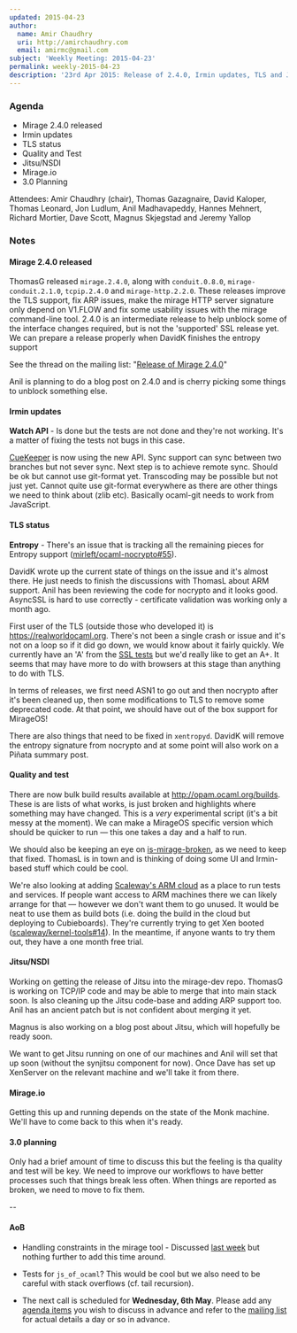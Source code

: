 ```yaml
---
updated: 2015-04-23
author:
  name: Amir Chaudhry
  uri: http://amirchaudhry.com
  email: amirmc@gmail.com
subject: 'Weekly Meeting: 2015-04-23'
permalink: weekly-2015-04-23
description: '23rd Apr 2015: Release of 2.4.0, Irmin updates, TLS and Jitsu'
---
```


### Agenda ###

- Mirage 2.4.0 released
- Irmin updates
- TLS status
- Quality and Test
- Jitsu/NSDI
- Mirage.io
- 3.0 Planning

Attendees: Amir Chaudhry (chair), Thomas Gazagnaire, David Kaloper,
Thomas Leonard, Jon Ludlum, Anil Madhavapeddy, Hannes Mehnert,
Richard Mortier, Dave Scott, Magnus Skjegstad and Jeremy Yallop

### Notes ###

#### Mirage 2.4.0 released ####

ThomasG released `mirage.2.4.0`, along with `conduit.0.8.0`,
`mirage-conduit.2.1.0`, `tcpip.2.4.0` and `mirage-http.2.2.0`. These releases
improve the TLS support, fix ARP issues, make the mirage HTTP server signature
only depend on V1.FLOW and fix some usability issues with the mirage
command-line tool. 2.4.0 is an intermediate release to help unblock some of
the interface changes required, but is not the 'supported' SSL release yet.
We can prepare a release properly when DavidK finishes the entropy support

See the thread on the mailing list: "[Release of Mirage 2.4.0][2.4-mail]"

[2.4-mail]: http://lists.xenproject.org/archives/html/mirageos-devel/2015-04/msg00048.html

Anil is planning to do a blog post on 2.4.0 and is cherry picking some things
to unblock something else. 

#### Irmin updates ####

<!-- **Custom Merges** - Defining custom merges should be done. -->

**Watch API** - Is done but the tests are not done and they're not working.
It's a matter of fixing the tests not bugs in this case.

[CueKeeper][] is now using the new API.  Sync support can sync between two
branches but not sever sync. Next step is to achieve remote sync. Should be ok
but cannot use git-format yet. Transcoding may be possible but not just yet.
Cannot quite use git-format everywhere as there are other things we need to
think about (zlib etc). Basically ocaml-git needs to work from JavaScript.

[CueKeeper]: https://github.com/talex5/cuekeeper


#### TLS status ####

**Entropy** - There's an issue that is tracking all the remaining pieces for
Entropy support ([mirleft/ocaml-nocrypto#55][]).  

DavidK wrote up the current state of things on the issue and it's almost there.
He just needs to finish the discussions with ThomasL about ARM support. Anil
has been reviewing the code for nocrypto and it looks good. AsyncSSL is hard
to use correctly - certificate validation was working only a month ago.

First user of the TLS (outside those who developed it) is
<https://realworldocaml.org>. There's not been a single crash or issue and
it's not on a loop so if it did go down, we would know about it fairly quickly.
We currently have an 'A' from the [SSL tests][ssl-test] but we'd really like
to get an A+. It seems that may have more to do with browsers at this stage
than anything to do with TLS.

In terms of releases, we first need ASN1 to go out and then nocrypto after
it's been cleaned up, then some modifications to TLS to remove some deprecated
code. At that point, we should have out of the box support for MirageOS!

There are also things that need to be fixed in `xentropyd`. DavidK will remove
the entropy signature from nocrypto and at some point will also work on a
Piñata summary post.


[mirleft/ocaml-nocrypto#55]: https://github.com/mirleft/ocaml-nocrypto/issues/55
[ssl-test]: https://www.ssllabs.com/ssltest/analyze.html?d=realworldocaml.org&latest


#### Quality and test #### 

There are now bulk build results available at <http://opam.ocaml.org/builds>.
These is are lists of what works, is just broken and highlights where
something may have changed.  This is a *very* experimental script (it's a bit
messy at the moment).  We can make a MirageOS specific version which should be
quicker to run — this one takes a day and a half to run.

We should also be keeping an eye on [is-mirage-broken][], as we need to keep
that fixed. ThomasL is in town and is thinking of doing some UI and
Irmin-based stuff which could be cool.

We're also looking at adding [Scaleway's ARM cloud][scaleway] as a place to
run tests and services.  If people want access to ARM machines there we can
likely arrange for that — however we don't want them to go unused. It would be
neat to use them as build bots (i.e. doing the build in the cloud but
deploying to Cubieboards). They're currently trying to get Xen booted
([scaleway/kernel-tools#14][scaleway-xen]).  In the meantime, if anyone wants
to try them out, they have a one month free trial.

[is-mirage-broken]: https://github.com/mirage/is-mirage-broken/blob/master/logs/README.md
[scaleway]: https://www.scaleway.com
[scaleway-xen]: https://github.com/scaleway/kernel-tools/issues/14


#### Jitsu/NSDI ####

Working on getting the release of Jitsu into the mirage-dev repo. ThomasG is
working on TCP/IP code and may be able to merge that into main stack soon.
Is also cleaning up the Jitsu code-base and adding ARP support too. Anil has
an ancient patch but is not confident about merging it yet. 

Magnus is also working on a blog post about Jitsu, which will hopefully be
ready soon.

We want to get Jitsu running on one of our machines and Anil will set that up
soon (without the synjitsu component for now). Once Dave has set up XenServer
on the relevant machine and we'll take it from there. 


#### Mirage.io ####

Getting this up and running depends on the state of the Monk machine.
We'll have to come back to this when it's ready.

#### 3.0 planning ####

Only had a brief amount of time to discuss this but the feeling is tha
quality and test will be key. We need to improve our workflows to have better
processes such that things break less often. When things are reported as
broken, we need to move to fix them.


-- 

#### AoB ####

- Handling constraints in the mirage tool - Discussed [last week][constraints]
but nothing further to add this time around.

- Tests for `js_of_ocaml`? This would be cool but we also need to be careful
with stack overflows (cf. tail recursion). 

- The next call is scheduled for **Wednesday, 6th May**. Please add any
[agenda items][call-agenda] you wish to discuss in advance and refer to the
[mailing list][mir-mail] for actual details a day or so in advance.

[constraints]: https://mirageos.org/weekly/weekly-2015-04-09#Handlingconstraintsinthemiragetool
[call-agenda]: https://github.com/mirage/mirage-www/wiki/Call-Agenda
[mir-mail]: http://lists.xenproject.org/cgi-bin/mailman/listinfo/mirageos-devel

